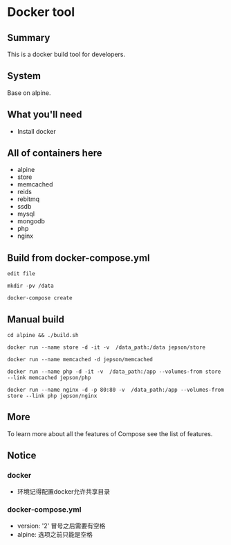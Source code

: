 # Docker tool

## Summary
This is a docker build tool for developers.

## System
Base on alpine.

## What you'll need
- Install docker

## All of containers here
- alpine
- store
- memcached
- reids
- rebitmq
- ssdb
- mysql
- mongodb
- php
- nginx

## Build from docker-compose.yml

```
edit file
```

```
mkdir -pv /data
```

```
docker-compose create
```

## Manual build

```
cd alpine && ./build.sh
```

```
docker run --name store -d -it -v  /data_path:/data jepson/store

docker run --name memcached -d jepson/memcached

docker run --name php -d -it -v  /data_path:/app --volumes-from store --link memcached jepson/php

docker run --name nginx -d -p 80:80 -v  /data_path:/app --volumes-from store --link php jepson/nginx
```

## More
To learn more about all the features of Compose see the list of features.

## Notice

### docker
- 环境记得配置docker允许共享目录

### docker-compose.yml

- version: '2' 冒号之后需要有空格
-  alpine: 选项之前只能是空格
